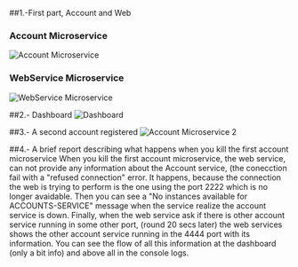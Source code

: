 ##1.-First part, Account and Web
### Account Microservice
![Account Microservice](https://raw.github.com/Shathe/Laboratory-6-microservices/master/accounts.jpg)
### WebService Microservice
![WebService Microservice ](https://raw.github.com/Shathe/Laboratory-6-microservices/master/web.jpg)

##2.- Dashboard
![Dashboard](https://raw.github.com/Shathe/Laboratory-6-microservices/master/dashboard.jpg)

##3.- A second account registered
![Account Microservice 2](https://raw.github.com/Shathe/Laboratory-6-microservices/master/accounts2.jpg)

##4.- A brief report describing what happens when you kill the first account microservice
When you kill the first account microservice, the web service, can not provide any information about the Account service, (the conecction fail with a "refused connection" error. It happens, because the connection the web is trying to perform is the one using the port 2222 which is no longer avaidable.
Then you can see a "No instances available for ACCOUNTS-SERVICE" message when the service realize the account service is down. Finally, when the web service ask if there is other account service running in some other port, (round 20 secs later) the web services shows the other account service running in the 4444 port with its information. You can see the flow of all this information at the dashboard (only a bit info) and above all in the console logs.
